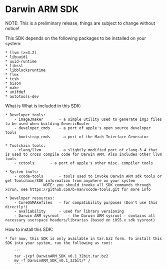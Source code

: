 Darwin ARM SDK
==============

NOTE: This is a preliminary release, things are subject to change without notice!

This SDK depends on the following packages to be installed on your system:

	* llvm (>=3.2)
	* libuuid1
	* uuid-runtime
	* libssl
	* libblocksruntime
	* flex
	* tcsh
	* bison
	* make
	* unifdef
	* autotools-dev

What is What is included in this SDK:

	* Developer tools:
		- image3maker		- a simple utility used to generate img3 files to be used when building GenericBooter
		- developer_cmds	- a port of apple's open source developer tools
		- bootstrap_cmds	- a port of the Mach Interface Generator

	* Toolchain tools:
		- clang/llvm		- a slightly modified port of clang-3.4 that is used to cross compile code for Darwin ARM. Also includes other llvm tools
		- cctools		- a port of apple's other misc. compiler tools

	* System tools:
		- xcode-tools		- tools used to invoke Darwin ARM sdk tools or get Toolchain/SDK information from anywhere on your system
					 NOTE: you should invoke all SDK commands through xcrun. see https://github.com/b-man/xcode-tools.git for more info

	* Developer resources:
		- CoreOSMAkefiles	- for compatibility purposes (Don't use this directly!)
		- avaliability		- used for library versioning
		- Darwin ARM sysroot	- the Darwin ARM sysroot - contains all necessary userspace headers/libraries (based on iOS5.x sdk sysroot)


How to install this SDK:

	* for now, this SDK is only available in tar.bz2 form. To install this SDK into your system, run the following as root:

		```
		tar -jxpf DarwinARM_SDK_v0.1_32bit.tar.bz2
		mv -f DarwinARM_SDK_v0.1_32bit/* /
		```
